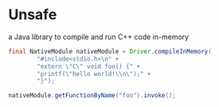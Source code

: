 Unsafe
======

a Java library to compile and run C++ code in-memory


```java
final NativeModule nativeModule = Driver.compileInMemory(
		"#include<stdio.h>\n" +
		"extern \"C\" void foo() {" +
		"printf(\"hello world!\\n\");" +
		"}");

nativeModule.getFunctionByName("foo").invoke();
```